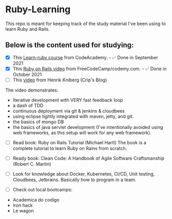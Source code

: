 # Ruby-Learning
This repo is meant for keeping track of the study material I've been using to learn Ruby and Rails.

## Below is the content used for studying:

- [X] This [Learn-ruby course](https://www.codecademy.com/learn/learn-ruby) from CodeAcademy. - :white_check_mark: Done in September 2021
- [X] This [Ruby on Rails video](https://www.youtube.com/watch?v=fmyvWz5TUWg) from FreeCodeCamp/codemy.com. - :white_check_mark: Done in October 2021
- [ ] This [video](https://www.youtube.com/watch?v=hnCNJ5IYWFM) from Henrik Kniberg (Crip's Blog)

The video demonstrates:
- Iterative development with VERY fast feedback loop
- a dash of TDD
- continuous deployment via git & jenkins & cloudbees
- using eclipse tightly integrated with maven, jetty, and git.
- the basics of mongo DB
- the basics of java servlet development (I've intentionally avoided using web frameworks, as this setup will work for any web framework).

- [ ] Read book: Ruby on Rails Tutorial (Michael Hartl)
The book is a complete tutorial to learn Ruby on Rains from scratch.

- [ ] Ready book: Clean Code: A Handbook of Agile Software Craftsmanship (Robert C. Martin)
- [ ] Look for knowledge about Docker, Kubernetes, CI/CD, Unit testing, Cloudbees, Jetbrains. Basically how to program in a team.
- [ ] Check out local bootcamps:
- Academica do codigo
- Iron hack
- Le wagon


